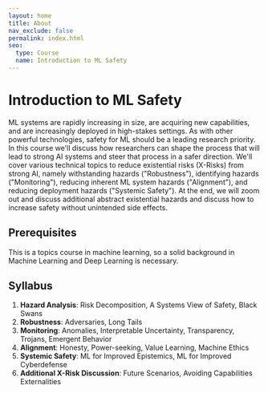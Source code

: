 ```yaml
---
layout: home
title: About
nav_exclude: false
permalink: index.html
seo:
  type: Course
  name: Introduction to ML Safety
---
```


# Introduction to ML Safety

ML systems are rapidly increasing in size, are acquiring new capabilities, and are increasingly deployed in high-stakes settings. As with other powerful technologies, safety for ML should be a leading research priority. In this course we'll discuss how researchers can shape the process that will lead to strong AI systems and steer that process in a safer direction. We'll cover various technical topics to reduce existential risks (X-Risks) from strong AI, namely withstanding hazards ("Robustness"), identifying hazards ("Monitoring"), reducing inherent ML system hazards ("Alignment"), and reducing deployment hazards ("Systemic Safety"). At the end, we will zoom out and discuss additional abstract existential hazards and discuss how to increase safety without unintended side effects.

## Prerequisites
This is a topics course in machine learning, so a solid background in Machine Learning and Deep Learning is necessary.

## Syllabus

1. **Hazard Analysis**: Risk Decomposition, A Systems View of Safety, Black Swans
2. **Robustness**: Adversaries, Long Tails
3. **Monitoring**: Anomalies, Interpretable Uncertainty, Transparency, Trojans, Emergent Behavior
4. **Alignment**: Honesty, Power-seeking, Value Learning, Machine Ethics
5. **Systemic Safety**: ML for Improved Epistemics, ML for Improved Cyberdefense
6. **Additional X-Risk Discussion**: Future Scenarios, Avoiding Capabilities Externalities
